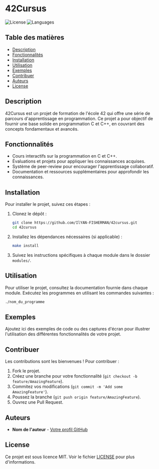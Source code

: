 # 42Cursus

![License](https://img.shields.io/badge/license-MIT-blue.svg) ![Languages](https://img.shields.io/badge/languages-C%2C%20C%2B%2B-yellowgreen.svg)

## Table des matières

- [Description](#description)
- [Fonctionnalités](#fonctionnalités)
- [Installation](#installation)
- [Utilisation](#utilisation)
- [Exemples](#exemples)
- [Contribuer](#contribuer)
- [Auteurs](#auteurs)
- [License](#license)

## Description

42Cursus est un projet de formation de l'école 42 qui offre une série de parcours d'apprentissage en programmation. Ce projet a pour objectif de fournir une base solide en programmation C et C++, en couvrant des concepts fondamentaux et avancés.

## Fonctionnalités

- Cours interactifs sur la programmation en C et C++.
- Évaluations et projets pour appliquer les connaissances acquises.
- Système de peer-review pour encourager l'apprentissage collaboratif.
- Documentation et ressources supplémentaires pour approfondir les connaissances.

## Installation

Pour installer le projet, suivez ces étapes :

1. Clonez le dépôt :

   ```bash
   git clone https://github.com/IlYAN-FISHERMAN/42cursus.git
   cd 42cursus
   ```

2. Installez les dépendances nécessaires (si applicable) :

   ```bash
   make install
   ```

3. Suivez les instructions spécifiques à chaque module dans le dossier `modules/`.

## Utilisation

Pour utiliser le projet, consultez la documentation fournie dans chaque module. Exécutez les programmes en utilisant les commandes suivantes :

```bash
./nom_du_programme
```

## Exemples

Ajoutez ici des exemples de code ou des captures d'écran pour illustrer l'utilisation des différentes fonctionnalités de votre projet.

## Contribuer

Les contributions sont les bienvenues ! Pour contribuer :

1. Fork le projet.
2. Créez une branche pour votre fonctionnalité (`git checkout -b feature/AmazingFeature`).
3. Commitez vos modifications (`git commit -m 'Add some AmazingFeature'`).
4. Poussez la branche (`git push origin feature/AmazingFeature`).
5. Ouvrez une Pull Request.

## Auteurs

- **Nom de l'auteur** - [Votre profil GitHub](https://github.com/votre_profil)

## License

Ce projet est sous licence MIT. Voir le fichier [LICENSE](LICENSE) pour plus d'informations.
